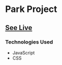 # Park Project 

## [See Live](https://calculator-suvigya003.vercel.app/)

### Technologies Used
- JavaScript 
- CSS